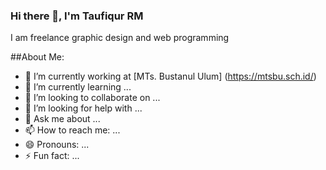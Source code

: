### Hi there 👋, I'm Taufiqur RM
I am freelance graphic design and web programming

##About Me:
- 🔭 I’m currently working at [MTs. Bustanul Ulum] (https://mtsbu.sch.id/)
- 🌱 I’m currently learning ...
- 👯 I’m looking to collaborate on ...
- 🤔 I’m looking for help with ...
- 💬 Ask me about ...
- 📫 How to reach me: ...
- 😄 Pronouns: ...
- ⚡ Fun fact: ...

